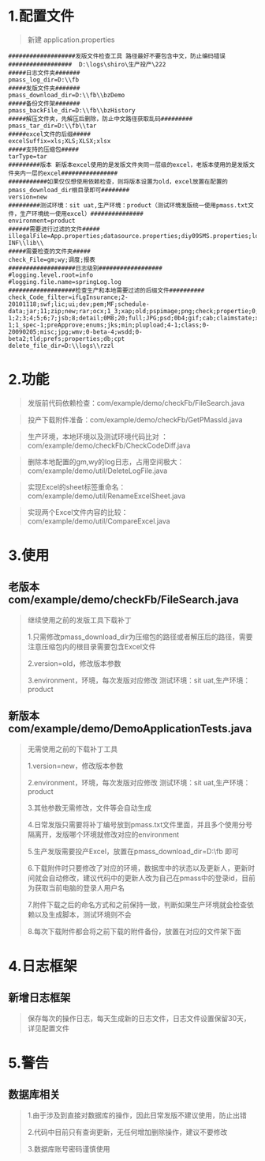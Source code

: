 # 1.配置文件

> 新建  application.properties 

```
###################发版文件检查工具 路径最好不要包含中文，防止编码错误##################  D:\logs\shiro\生产投产\222
#####日志文件夹#######
pmass_log_dir=D:\\fb
#####发版文件夹#######
pmass_download_dir=D:\\fb\\bzDemo
#####备份文件架#######
pmass_backFile_dir=D:\\fb\\bzHistory
#####解压文件夹，先解压后删除，防止中文路径获取乱码#########
pmass_tar_dir=D:\\fb\\tar
#####excel文件的后缀#####
excelSuffix=xls;XLS;XLSX;xlsx
#####支持的压缩包#####
tarType=tar
#########版本 新版本excel使用的是发版文件夹同一层级的excel，老版本使用的是发版文件夹内一层的excel################
###########如果仅仅想使用依赖检查，则将版本设置为old，excel放置在配置的pmass_download_dir根目录即可########
version=new
#########测试环境：sit uat,生产环境：product（测试环境发版统一使用pmass.txt文件，生产环境统一使用excel）###############
environment=product
######需要进行过滤的文件#####
illegalFile=App.properties;datasource.properties;diy09SMS.properties;log4j.properties;packup.xml;patterns.txt;\\skins\\;\\source;\\WEB-INF\\lib\\
#####需要检查的文件夹#####
check_File=gm;wy;调度;报表
###################日志级别##################
#logging.level.root=info
#logging.file.name=springLog.log
###################检查生产和本地需要过滤的后缀文件##########
check_Code_filter=ifLgInsurance;2-20101118;swf;lic;ui;dev;pem;MF;schedule-data;jar;11;zip;new;rar;ocx;1_3;xap;old;pspimage;png;check;propertie;0;1;0_spec-1;2;3;4;5;6;7;jsb;8;detail;0M8;20;full;JPG;psd;0b4;gif;cab;claimstate;xsd;3_spec-1;1_spec-1;preApprove;enums;jks;min;plupload;4-1;class;0-20090205;misc;jpg;wmv;0-beta-4;wsdd;0-beta2;tld;prefs;properties;db;cpt
delete_file_dir=D:\\logs\\rzzl
```

# 2.功能

> 发版前代码依赖检查：com/example/demo/checkFb/FileSearch.java

> 投产下载附件准备：com/example/demo/checkFb/GetPMassId.java

> 生产环境，本地环境以及测试环境代码比对 ：com/example/demo/checkFb/CheckCodeDiff.java

>删除本地配置的gm,wy的log日志，占用空间极大：com/example/demo/util/DeleteLogFile.java

>实现Excel的sheet标签重命名：com/example/demo/util/RenameExcelSheet.java

>实现两个Excel文件内容的比较：com/example/demo/util/CompareExcel.java

# 3.使用

## 老版本  com/example/demo/checkFb/FileSearch.java

> 继续使用之前的发版工具下载补丁
>
> 1.只需修改pmass_download_dir为压缩包的路径或者解压后的路径，需要注意压缩包内的根目录需要包含Excel文件
>
> 2.version=old，修改版本参数
>
> 3.environment，环境，每次发版对应修改 测试环境：sit uat,生产环境：product

## 新版本 com/example/demo/DemoApplicationTests.java

> 无需使用之前的下载补丁工具
>
> 1.version=new，修改版本参数
>
> 2.environment，环境，每次发版对应修改 测试环境：sit uat,生产环境：product
>
> 3.其他参数无需修改，文件等会自动生成
>
> 4.日常发版只需要将补丁编号放到pmass.txt文件里面，并且多个使用分号隔离开，发版哪个环境就修改对应的environment
>
> 5.生产发版需要投产Excel，放置在pmass_download_dir=D:\\fb 即可
>
> 6.下载附件时只要修改了对应的环境，数据库中的状态以及更新人，更新时间就会自动修改，建议代码中的更新人改为自己在pmass中的登录id，目前为获取当前电脑的登录人用户名
>
> 7.附件下载之后的命名方式和之前保持一致，判断如果生产环境就会检查依赖以及生成脚本，测试环境则不会
>
> 8.每次下载附件都会将之前下载的附件备份，放置在对应的文件架下面

# 4.日志框架

## 新增日志框架

> 保存每次的操作日志，每天生成新的日志文件，日志文件设置保留30天，详见配置文件

# 5.警告

## 数据库相关

> 1.由于涉及到直接对数据库的操作，因此日常发版不建议使用，防止出错
>
> 2.代码中目前只有查询更新，无任何增加删除操作，建议不要修改
>
> 3.数据库账号密码谨慎使用